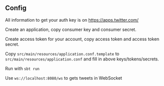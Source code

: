 ## Config ##

All information to get your auth key is on https://apps.twitter.com/

Create an application, copy consumer key and consumer secret.

Create access token for your account, copy access token and access token secret.

Copy `src/main/resources/application.conf.template` to `src/main/resources/application.conf` and fill in above keys/tokens/secrets.

Run with `sbt run`

Use `ws://localhost:8080/ws` to gets tweets in WebSocket
